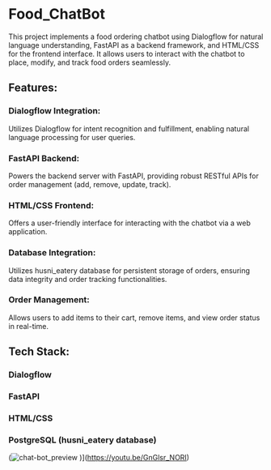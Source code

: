 # Food_ChatBot

This project implements a food ordering chatbot using Dialogflow for natural language understanding, FastAPI as a backend framework, and HTML/CSS for the frontend interface. It allows users to interact with the chatbot to place, modify, and track food orders seamlessly.

## Features:

### Dialogflow Integration:
Utilizes Dialogflow for intent recognition and fulfillment, enabling natural language processing for user queries.

### FastAPI Backend:
Powers the backend server with FastAPI, providing robust RESTful APIs for order management (add, remove, update, track).

### HTML/CSS Frontend:
Offers a user-friendly interface for interacting with the chatbot via a web application.

### Database Integration:
Utilizes husni_eatery database for persistent storage of orders, ensuring data integrity and order tracking functionalities.

### Order Management:
Allows users to add items to their cart, remove items, and view order status in real-time.

## Tech Stack:

### Dialogflow
### FastAPI
### HTML/CSS
### PostgreSQL (husni_eatery database)

(![chat-bot_preview](https://github.com/Husniahmed10/Food_ChatBot/assets/141121519/6f07576f-21e8-47d4-b9e1-7a078e28b812)
)](https://youtu.be/GnGlsr_NORI)
